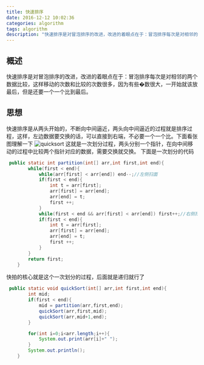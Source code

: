 ```yaml
---
title: 快速排序
date: 2016-12-12 10:02:36
categories: algorithm
tags: algorithm
description: "快速排序是对冒泡排序的改进，改进的着眼点在于：冒泡排序每次是对相邻的两个数据比较，这样移动的次数和比较的次数很多，因为有些�数很大，一开始就该放最后，但是还要一个一个比到最后。"
---
```

## 概述
快速排序是对冒泡排序的改进，改进的着眼点在于：冒泡排序每次是对相邻的两个数据比较，这样移动的次数和比较的次数很多，因为有些�数很大，一开始就该放最后，但是还要一个一个比到最后。
## 思想
快速排序是从两头开始的，不断向中间逼近，两头向中间逼近的过程就是排序过程，这样，左边数据要交换的话，可以直接到右端，不必要一个一个比。下面看张图理解一下
![quicksort][1]
这就是一次划分过程，两头分别一个指针，在向中间移动的过程中比较两个指针对应的数据，需要交换就交换。
下面是一次划分的代码
```java
 public static int partition(int[] arr,int first,int end){
        while(first < end){
            while(arr[first] < arr[end]) end--;//左侧扫面
            if(first < end){
                int t = arr[first];
                arr[first] = arr[end];
                arr[end] = t;
                first ++;
            }
            while(first < end && arr[first] < arr[end]) first++;//右侧扫面
            if(first < end){
                int t = arr[first];
                arr[first] = arr[end];
                arr[end] = t;
                first ++;
            }
        }
        return first;
    }
```
快拍的核心就是这个一次划分的过程，后面就是递归就行了
```java
 public static void quickSort(int[] arr,int first,int end){
        int mid;
        if(first < end){
            mid = partition(arr,first,end);
            quickSort(arr,first,mid);
            quickSort(arr,mid+1,end);
        }

        for(int i=0;i<arr.length;i++){
            System.out.print(arr[i]+" ");
        }
        System.out.println();
    }
```


  [1]: http://ofy9dm2ii.bkt.clouddn.com/image/article/quicksort.png
